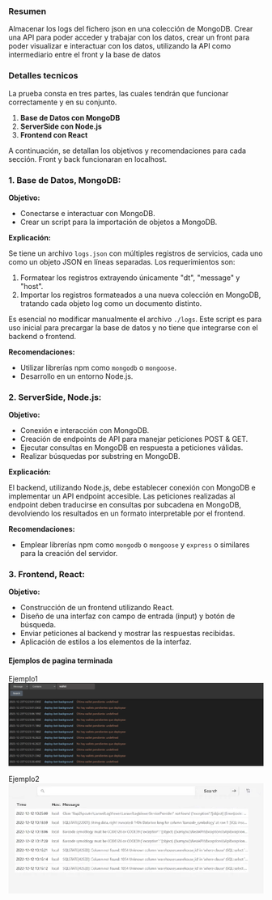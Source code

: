 ### Resumen 

Almacenar los logs del fichero json en una colección de MongoDB.
Crear una API para poder acceder y trabajar con los datos, crear un front para poder visualizar e interactuar con los datos, utilizando la API como intermediario entre el front y la base de datos


### Detalles tecnicos
La prueba consta en tres partes, las cuales tendrán que funcionar correctamente y en su conjunto.

1.  **Base de Datos con MongoDB**
2.  **ServerSide con Node.js**
3.  **Frontend con React**

A continuación, se detallan los objetivos y recomendaciones para cada sección.
Front y back funcionaran en localhost.

### 1. Base de Datos, MongoDB:

**Objetivo:**

-   Conectarse e interactuar con MongoDB.
-   Crear un script para la importación de objetos a MongoDB.

**Explicación:**

Se tiene un archivo  `logs.json`  con múltiples registros de servicios, cada uno como un objeto JSON en líneas separadas. Los requerimientos son:

1.  Formatear los registros extrayendo únicamente "dt", "message" y "host".
2.  Importar los registros formateados a una nueva colección en MongoDB, tratando cada objeto log como un documento distinto.

Es esencial no modificar manualmente el archivo  `./logs`. Este script es para uso inicial para precargar la base de datos y no tiene que integrarse con el backend o frontend.

**Recomendaciones:**

-   Utilizar librerías npm como  `mongodb`  o  `mongoose`.
-   Desarrollo en un entorno Node.js.

### 2. ServerSide, Node.js:

**Objetivo:**

-   Conexión e interacción con MongoDB.
-   Creación de endpoints de API para manejar peticiones POST & GET.
-   Ejecutar consultas en MongoDB en respuesta a peticiones válidas.
-   Realizar búsquedas  por substring en MongoDB.

**Explicación:**

El backend, utilizando Node.js, debe establecer conexión con MongoDB e implementar un API endpoint accesible. Las peticiones realizadas al endpoint deben traducirse en consultas por subcadena en MongoDB, devolviendo los resultados en un formato interpretable por el frontend.

**Recomendaciones:**

-   Emplear librerías npm como  `mongodb`  o  `mongoose`  y  `express`  o similares para la creación del servidor.

### 3. Frontend, React:

**Objetivo:**

-   Construcción de un frontend utilizando React.
-   Diseño de una interfaz con campo de entrada (input) y botón de búsqueda.
-   Enviar peticiones al backend y mostrar las respuestas recibidas.
-   Aplicación de estilos a los elementos de la interfaz.

#### Ejemplos de pagina terminada 	

Ejemplo1
![Ejemplo1](img/example1.png)

Ejemplo2
![example3](img/example3.png)